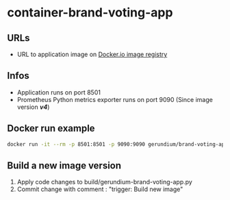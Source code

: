 # container-brand-voting-app

## URLs
- URL to application image on [Docker.io image registry](https://hub.docker.com/r/gerundium/brand-voting-app)

## Infos
- Application runs on port 8501
- Prometheus Python metrics exporter runs on port 9090 (Since image version ***v4***)

## Docker run example
```bash
docker run -it --rm -p 8501:8501 -p 9090:9090 gerundium/brand-voting-app
```

## Build a new image version
1. Apply code changes to build/gerundium-brand-voting-app.py
2. Commit change with comment : "trigger: Build new image"